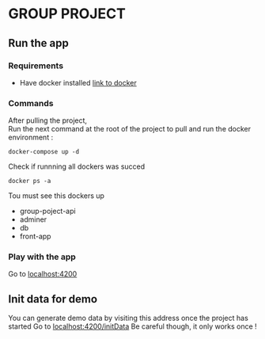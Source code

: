 # GROUP PROJECT

## Run the app
### Requirements
* Have docker installed [link to docker](https://www.docker.com/)
### Commands
After pulling the project,<br />
Run the next command at the root of the project to pull and run the docker environment :
``` console
docker-compose up -d 
```
Check if runnning all dockers was succed
```console
docker ps -a
```
Tou must see this dockers up
* group-poject-api
* adminer
* db
* front-app
### Play with the app 
Go to [localhost:4200](http://localhost:4200/)

## Init data for demo
You can generate demo data by visiting this address once the project has started
Go to [localhost:4200/initData](http://localhost:4200/initData)
Be careful though, it only works once !


